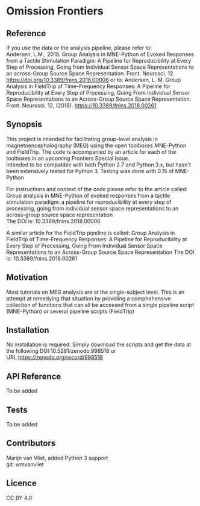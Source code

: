 # Omission Frontiers

## Reference
If you use the data or the analysis pipeline, please refer to:  
Andersen, L.M., 2018. Group Analysis in MNE-Python of Evoked Responses from a Tactile Stimulation Paradigm: A Pipeline for Reproducibility at Every Step of Processing, Going from Individual Sensor Space Representations to an across-Group Source Space Representation. Front. Neurosci. 12. https://doi.org/10.3389/fnins.2018.00006
or to:
Andersen, L. M. Group Analysis in FieldTrip of Time-Frequency Responses: A Pipeline for Reproducibility at Every Step of Processing, Going From Individual Sensor Space Representations to an Across-Group Source Space Representation. Front. Neurosci. 12, (2018).
https://10.3389/fnins.2018.00261


## Synopsis
This project is intended for facilitating group-level analysis in magnetoencephalography (MEG) using the open toolboxes MNE-Python and FieldTrip. The code is accompanied by an article for each of the toolboxes in an upcoming Frontiers Special Issue.  
Intended to be compatible with both Python 2.7 and Python 3.x, but hasn't been extensively tested for Python 3. Testing was done with 0.15 of MNE-Python 
  
For instructions and context of the code please refer to the article called: Group analysis in MNE-Python of evoked responses from a tactile stimulation paradigm: a pipeline for reproducibility at every step of processing, going from individual sensor space representations to an across-group source space representation  
The DOI is: 10.3389/fnins.2018.00006
  
A similar article for the FieldTrip pipeline is called: Group Analysis in FieldTrip of Time-Frequency Responses: A Pipeline for Reproducibility at Every Step of Processing, Going From Individual Sensor Space Representations to an Across-Group Source Space Representation
The DOI is: 10.3389/fnins.2018.00261

## Motivation
Most tutorials on MEG analysis are at the single-subject level. This is an attempt at remedying that situation by providing a comphehensive collection of functions that can all be accessed from a single pipeline script (MNE-Python) or several pipeline scripts (FieldTrip)

## Installation
No installation is required. Simply download the scripts and get the data at the following DOI:10.5281/zenodo.998518 or URL:https://zenodo.org/record/998518

## API Reference
To be added

## Tests
To be added

## Contributors
Marijn van Vliet, added Python 3 support  
git: wmvanvliet

## Licence
CC BY 4.0
